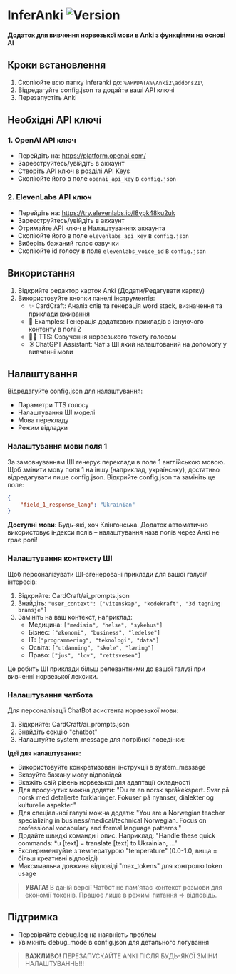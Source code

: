 # InferAnki ![Version](https://img.shields.io/badge/version-0.6.2-blue)

**Додаток для вивчення норвезької мови в Anki з функціями на основі AI**

## Кроки встановлення

1. Скопіюйте всю папку inferanki до: `%APPDATA%\Anki2\addons21\`
2. Відредагуйте config.json та додайте ваші API ключі
3. Перезапустіть Anki

## Необхідні API ключі

### 1. OpenAI API ключ
- Перейдіть на: https://platform.openai.com/
- Зареєструйтесь/увійдіть в аккаунт
- Створіть API ключ в розділі API Keys
- Скопіюйте його в поле `openai_api_key` в `config.json`

### 2. ElevenLabs API ключ
- Перейдіть на: https://try.elevenlabs.io/l8ypk48ku2uk
- Зареєструйтесь/увійдіть в аккаунт
- Отримайте API ключ в Налаштуваннях аккаунта
- Скопіюйте його в поле `elevenlabs_api_key` в `config.json`
- Виберіть бажаний голос озвучки
-  Скопіюйте id голосу в поле `elevenlabs_voice_id` в `config.json`


## Використання

1. Відкрийте редактор карток Anki (Додати/Редагувати картку)
2. Використовуйте кнопки панелі інструментів:
   - ✨ CardCraft: Аналіз слів та генерація word stack, визначення та приклади вживання
   - 📝 Examples: Генерація додаткових прикладів з існуючого контенту в полі 2
   - 👩🏼 TTS: Озвучення норвезького тексту голосом
   - ☀️ChatGPT Assistant: Чат з ШІ який налаштований на допомогу у вивченні мови

## Налаштування

Відредагуйте config.json для налаштування:
- Параметри TTS голосу
- Налаштування ШІ моделі
- Мова перекладу
- Режим відладки

### Налаштування мови поля 1

За замовчуванням ШІ генерує переклади в поле 1 англійською мовою.
Щоб змінити мову поля 1 на іншу (наприклад, українську), достатньо відредагувати лише config.json. Відкрийте config.json та замініть це поле:

```json
{
    "field_1_response_lang": "Ukrainian"
}
```

**Доступні мови:** Будь-які, хоч Клінгонська. Додаток автоматично використовує індекси полів – налаштування назв полів через Анкі не грає ролі!

### Налаштування контексту ШІ

Щоб персоналізувати ШІ-згенеровані приклади для вашої галузі/інтересів:

1. Відкрийте: CardCraft/ai_prompts.json
2. Знайдіть: `"user_context": ["vitenskap", "kodekraft", "3d tegning bransje"]`
3. Замініть на ваш контекст, наприклад:
   - Медицина: `["medisin", "helse", "sykehus"]`
   - Бізнес: `["økonomi", "business", "ledelse"]`
   - IT: `["programmering", "teknologi", "data"]`
   - Освіта: `["utdanning", "skole", "læring"]`
   - Право: `["jus", "lov", "rettsvesen"]`

Це робить ШІ приклади більш релевантними до вашої галузі при вивченні норвезької лексики.

### Налаштування чатбота

Для персоналізації ChatBot асистента норвезької мови:

1. Відкрийте: CardCraft/ai_prompts.json
2. Знайдіть секцію "chatbot"
3. Налаштуйте system_message для потрібної поведінки:

**Ідеї для налаштування:**
- Використовуйте конкретизовані інструкції в system_message
- Вказуйте бажану мову відповідей
- Вкажіть свій рівень норвезької для адаптації складності
- Для просунутих можна додати: "Du er en norsk språkekspert. Svar på norsk med detaljerte forklaringer. Fokuser på nyanser, dialekter og kulturelle aspekter."
- Для спеціальної галузі можна додати: "You are a Norwegian teacher specializing in business/medical/technical Norwegian. Focus on professional vocabulary and formal language patterns."
- Додайте швидкі команди і опис. Наприклад: "Handle these quick commands: *u [text] = translate [text] to Ukrainian, ..."
- Експериментуйте з температурою "temperature" (0.0-1.0, вища = більш креативні відповіді)
- Максимальна довжина відповіді "max_tokens" для контролю token usage

> **УВАГА!** В даній версії Чатбот не пам'ятає контекст розмови для економії токенів. Працює лише в режимі питання ⇒ відповідь.


## Підтримка

- Перевіряйте debug.log на наявність проблем
- Увімкніть debug_mode в config.json для детального логування


> **ВАЖЛИВО!** ПЕРЕЗАПУСКАЙТЕ ANKI ПІСЛЯ БУДЬ-ЯКОЇ ЗМІНИ НАЛАШТУВАННЬ!!!